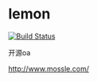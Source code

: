 lemon
=====

[![Build Status](https://travis-ci.org/xuhuisheng/lemon.png)](https://travis-ci.org/xuhuisheng/lemon)

开源oa

http://www.mossle.com/
